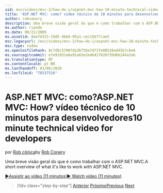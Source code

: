```yaml
---
uid: mvc/videos/mvc-2/how-do-i/aspnet-mvc-how-10-minute-technical-video-for-developers
title: 'ASP.NET MVC: como? vídeo técnico de 10 minutos para desenvolvedores | Microsoft Docs'
author: robconery
description: Uma breve visão geral do que é como trabalhar com o ASP.NET MVC.
ms.author: riande
ms.date: 08/21/2009
ms.assetid: 8aef4323-19d5-4b64-95a1-cec156f7cae5
msc.legacyurl: /mvc/videos/mvc-2/how-do-i/aspnet-mvc-how-10-minute-technical-video-for-developers
msc.type: video
ms.openlocfilehash: 8c7d9c57007da3b75ba7d71fe88528ad45b7c6e6
ms.sourcegitcommit: e7e91932a6e91a63e2e46417626f39d6b244a3ab
ms.translationtype: MT
ms.contentlocale: pt-BR
ms.lasthandoff: 03/06/2020
ms.locfileid: "78537516"
---
```

# <a name="aspnet-mvc-how-10-minute-technical-video-for-developers"></a><span data-ttu-id="2ad78-104">ASP.NET MVC: como?</span><span class="sxs-lookup"><span data-stu-id="2ad78-104">ASP.NET MVC: How?</span></span> <span data-ttu-id="2ad78-105">vídeo técnico de 10 minutos para desenvolvedores</span><span class="sxs-lookup"><span data-stu-id="2ad78-105">10 minute technical video for developers</span></span>

<span data-ttu-id="2ad78-106">por [Rob cônica](https://github.com/robconery)</span><span class="sxs-lookup"><span data-stu-id="2ad78-106">by [Rob Conery](https://github.com/robconery)</span></span>

<span data-ttu-id="2ad78-107">Uma breve visão geral do que é como trabalhar com o ASP.NET MVC.</span><span class="sxs-lookup"><span data-stu-id="2ad78-107">A short overview of what it's like to work with ASP.NET MVC.</span></span>

[<span data-ttu-id="2ad78-108">&#9654;Assistir ao vídeo (11 minutos)</span><span class="sxs-lookup"><span data-stu-id="2ad78-108">&#9654; Watch video (11 minutes)</span></span>](https://channel9.msdn.com/Blogs/ASP-NET-Site-Videos/aspnet-mvc-how-10-minute-technical-video-for-developers)

> [!div class="step-by-step"]
> <span data-ttu-id="2ad78-109">[Anterior](why-aspnet-mvc-3-minute-overview-video-for-decision-makers.md)
> [Próximo](how-do-i-return-json-formatted-data-for-an-ajax-call-in-an-aspnet-mvc-web-application.md)</span><span class="sxs-lookup"><span data-stu-id="2ad78-109">[Previous](why-aspnet-mvc-3-minute-overview-video-for-decision-makers.md)
[Next](how-do-i-return-json-formatted-data-for-an-ajax-call-in-an-aspnet-mvc-web-application.md)</span></span>
